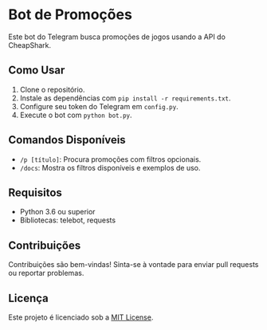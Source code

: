 # Bot de Promoções

Este bot do Telegram busca promoções de jogos usando a API do CheapShark.

## Como Usar

1. Clone o repositório.
2. Instale as dependências com `pip install -r requirements.txt`.
3. Configure seu token do Telegram em `config.py`.
4. Execute o bot com `python bot.py`.

## Comandos Disponíveis

- `/p [título]`: Procura promoções com filtros opcionais.
- `/docs`: Mostra os filtros disponíveis e exemplos de uso.

## Requisitos

- Python 3.6 ou superior
- Bibliotecas: telebot, requests

## Contribuições

Contribuições são bem-vindas! Sinta-se à vontade para enviar pull requests ou reportar problemas.

## Licença

Este projeto é licenciado sob a [MIT License](LICENSE).
